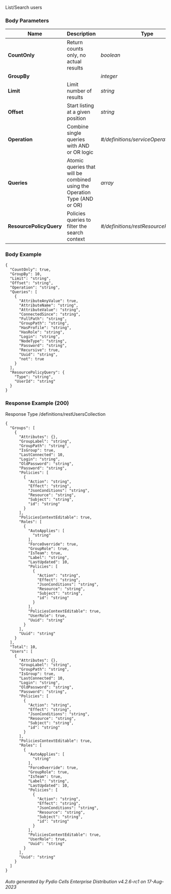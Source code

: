 






 
List/Search users  


### Body Parameters

Name | Description | Type | Required
---|---|---|---
**CountOnly** | Return counts only, no actual results | _boolean_ |   
**GroupBy** |  | _integer_ |   
**Limit** | Limit number of results | _string_ |   
**Offset** | Start listing at a given position | _string_ |   
**Operation** | Combine single queries with AND or OR logic | _#/definitions/serviceOperationType_ |   
**Queries** | Atomic queries that will be combined using the Operation Type (AND or OR) | _array_ |   
**ResourcePolicyQuery** | Policies queries to filter the search context | _#/definitions/restResourcePolicyQuery_ |   


### Body Example
```
{
  "CountOnly": true,
  "GroupBy": 10,
  "Limit": "string",
  "Offset": "string",
  "Operation": "string",
  "Queries": [
    {
      "AttributeAnyValue": true,
      "AttributeName": "string",
      "AttributeValue": "string",
      "ConnectedSince": "string",
      "FullPath": "string",
      "GroupPath": "string",
      "HasProfile": "string",
      "HasRole": "string",
      "Login": "string",
      "NodeType": "string",
      "Password": "string",
      "Recursive": true,
      "Uuid": "string",
      "not": true
    }
  ],
  "ResourcePolicyQuery": {
    "Type": "string",
    "UserId": "string"
  }
}
```






### Response Example (200)
Response Type /definitions/restUsersCollection

```
{
  "Groups": [
    {
      "Attributes": {},
      "GroupLabel": "string",
      "GroupPath": "string",
      "IsGroup": true,
      "LastConnected": 10,
      "Login": "string",
      "OldPassword": "string",
      "Password": "string",
      "Policies": [
        {
          "Action": "string",
          "Effect": "string",
          "JsonConditions": "string",
          "Resource": "string",
          "Subject": "string",
          "id": "string"
        }
      ],
      "PoliciesContextEditable": true,
      "Roles": [
        {
          "AutoApplies": [
            "string"
          ],
          "ForceOverride": true,
          "GroupRole": true,
          "IsTeam": true,
          "Label": "string",
          "LastUpdated": 10,
          "Policies": [
            {
              "Action": "string",
              "Effect": "string",
              "JsonConditions": "string",
              "Resource": "string",
              "Subject": "string",
              "id": "string"
            }
          ],
          "PoliciesContextEditable": true,
          "UserRole": true,
          "Uuid": "string"
        }
      ],
      "Uuid": "string"
    }
  ],
  "Total": 10,
  "Users": [
    {
      "Attributes": {},
      "GroupLabel": "string",
      "GroupPath": "string",
      "IsGroup": true,
      "LastConnected": 10,
      "Login": "string",
      "OldPassword": "string",
      "Password": "string",
      "Policies": [
        {
          "Action": "string",
          "Effect": "string",
          "JsonConditions": "string",
          "Resource": "string",
          "Subject": "string",
          "id": "string"
        }
      ],
      "PoliciesContextEditable": true,
      "Roles": [
        {
          "AutoApplies": [
            "string"
          ],
          "ForceOverride": true,
          "GroupRole": true,
          "IsTeam": true,
          "Label": "string",
          "LastUpdated": 10,
          "Policies": [
            {
              "Action": "string",
              "Effect": "string",
              "JsonConditions": "string",
              "Resource": "string",
              "Subject": "string",
              "id": "string"
            }
          ],
          "PoliciesContextEditable": true,
          "UserRole": true,
          "Uuid": "string"
        }
      ],
      "Uuid": "string"
    }
  ]
}
```




###### Auto generated by Pydio Cells Enterprise Distribution v4.2.6-rc1 on 17-Aug-2023
